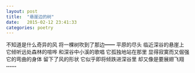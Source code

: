 ```yaml
---
layout: post
title:  "悬崖边的树"
date:   2015-02-12 23:41:33
categories: poetry
---
```


不知道是什么奇异的风
将一棵树吹到了那边━━
平原的尽头
临近深谷的悬崖上
它倾听远处森林的喧哗
和深谷中小溪的歌唱
它孤独地站在那里
显得寂寞而又倔强
它的弯曲的身体
留下了风的形状
它似乎即将倾跌进深谷里
却又像是要展翅飞翔┅┅
